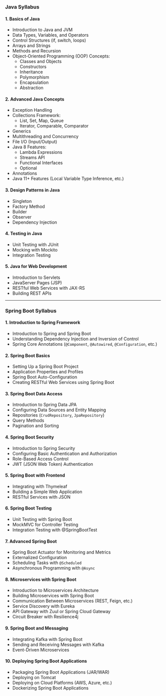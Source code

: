 ### **Java Syllabus**

#### **1. Basics of Java**
   - Introduction to Java and JVM
   - Data Types, Variables, and Operators
   - Control Structures (if, switch, loops)
   - Arrays and Strings
   - Methods and Recursion
   - Object-Oriented Programming (OOP) Concepts:
     - Classes and Objects
     - Constructors
     - Inheritance
     - Polymorphism
     - Encapsulation
     - Abstraction

#### **2. Advanced Java Concepts**
   - Exception Handling
   - Collections Framework:
     - List, Set, Map, Queue
     - Iterator, Comparable, Comparator
   - Generics
   - Multithreading and Concurrency
   - File I/O (Input/Output)
   - Java 8 Features:
     - Lambda Expressions
     - Streams API
     - Functional Interfaces
     - Optional
   - Annotations
   - Java 11+ Features (Local Variable Type Inference, etc.)

#### **3. Design Patterns in Java**
   - Singleton
   - Factory Method
   - Builder
   - Observer
   - Dependency Injection

#### **4. Testing in Java**
   - Unit Testing with JUnit
   - Mocking with Mockito
   - Integration Testing

#### **5. Java for Web Development**
   - Introduction to Servlets
   - JavaServer Pages (JSP)
   - RESTful Web Services with JAX-RS
   - Building REST APIs

---

### **Spring Boot Syllabus**

#### **1. Introduction to Spring Framework**
   - Introduction to Spring and Spring Boot
   - Understanding Dependency Injection and Inversion of Control
   - Spring Core Annotations (`@Component`, `@Autowired`, `@Configuration`, etc.)

#### **2. Spring Boot Basics**
   - Setting Up a Spring Boot Project
   - Application Properties and Profiles
   - Spring Boot Auto-Configuration
   - Creating RESTful Web Services using Spring Boot

#### **3. Spring Boot Data Access**
   - Introduction to Spring Data JPA
   - Configuring Data Sources and Entity Mapping
   - Repositories (`CrudRepository`, `JpaRepository`)
   - Query Methods
   - Pagination and Sorting

#### **4. Spring Boot Security**
   - Introduction to Spring Security
   - Configuring Basic Authentication and Authorization
   - Role-Based Access Control
   - JWT (JSON Web Token) Authentication

#### **5. Spring Boot with Frontend**
   - Integrating with Thymeleaf
   - Building a Simple Web Application
   - RESTful Services with JSON

#### **6. Spring Boot Testing**
   - Unit Testing with Spring Boot
   - MockMVC for Controller Testing
   - Integration Testing with @SpringBootTest

#### **7. Advanced Spring Boot**
   - Spring Boot Actuator for Monitoring and Metrics
   - Externalized Configuration
   - Scheduling Tasks with `@Scheduled`
   - Asynchronous Programming with `@Async`

#### **8. Microservices with Spring Boot**
   - Introduction to Microservices Architecture
   - Building Microservices with Spring Boot
   - Communication Between Microservices (REST, Feign, etc.)
   - Service Discovery with Eureka
   - API Gateway with Zuul or Spring Cloud Gateway
   - Circuit Breaker with Resilience4j

#### **9. Spring Boot and Messaging**
   - Integrating Kafka with Spring Boot
   - Sending and Receiving Messages with Kafka
   - Event-Driven Microservices

#### **10. Deploying Spring Boot Applications**
   - Packaging Spring Boot Applications (JAR/WAR)
   - Deploying on Tomcat
   - Deploying on Cloud Platforms (AWS, Azure, etc.)
   - Dockerizing Spring Boot Applications
